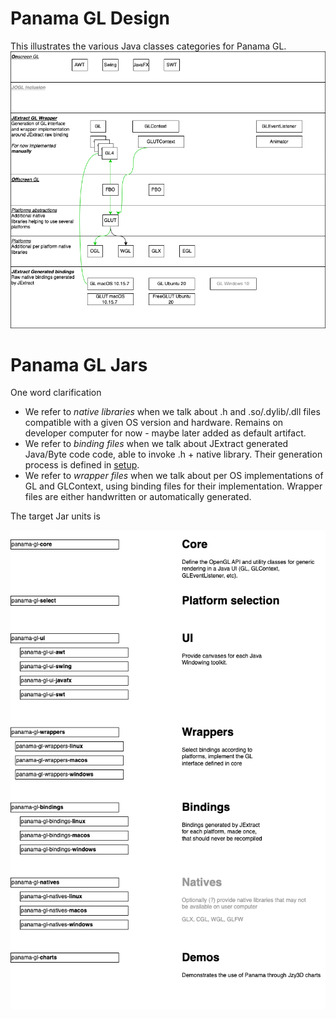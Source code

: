 
# Panama GL Design

This illustrates the various Java classes categories for Panama GL.
<img src="PanamaGL-Design.png"/>

# Panama GL Jars

One word clarification 
* We refer to _native libraries_ when we talk about .h and .so/.dylib/.dll files compatible with a given OS version and hardware. Remains on developer computer for now - maybe later added as default artifact.
* We refer to _binding files_ when we talk about JExtract generated Java/Byte code code, able to invoke .h + native library. Their generation process is defined in [setup](setup.md).
* We refer to _wrapper files_ when we talk about per OS implementations of GL and GLContext, using binding files for their implementation. Wrapper files are either handwritten or automatically generated.

The target Jar units is

<img src="PanamaGL-Design-Jars.png"/>